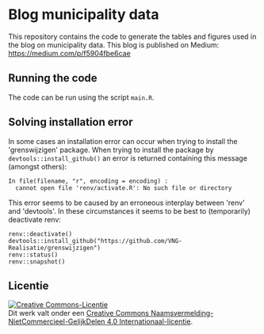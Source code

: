 # Blog municipality data

This repository contains the code to generate the tables and figures used in
the blog on municipality data. This blog is published on Medium:
https://medium.com/p/f5904fbe6cae

## Running the code

The code can be run using the script `main.R`.

## Solving installation error

In some cases an installation error can occur when trying to install the
'grenswijzigen' package. When trying to install the package by
`devtools::install_github()` an error is returned containing this
message (amongst others):
```
In file(filename, "r", encoding = encoding) :
  cannot open file 'renv/activate.R': No such file or directory
```

This error seems to be caused by an erroneous interplay between 'renv' and 
'devtools'. In these circumstances it seems to be best to (temporarily) deactivate
renv:

```
renv::deactivate()
devtools::install_github("https://github.com/VNG-Realisatie/grenswijzigen")
renv::status()
renv::snapshot()
```

## Licentie

<a rel="license" href="https://creativecommons.org/licenses/by-nc-sa/4.0/deed.nl"><img alt="Creative Commons-Licentie" style="border-width:0" src="https://i.creativecommons.org/l/by-nc-sa/4.0/88x31.png" /></a><br />Dit
werk valt onder een
<a rel="license" href="https://creativecommons.org/licenses/by-nc-sa/4.0/deed.nl">Creative
Commons Naamsvermelding-NietCommercieel-GelijkDelen 4.0
Internationaal-licentie</a>.

